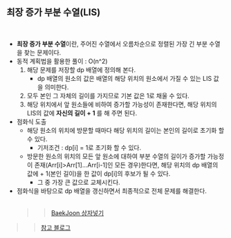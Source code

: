 ## 최장 증가 부분 수열(LIS)

<br>

- **최장 증가 부분 수열**이란, 주어진 수열에서 오름차순으로 정렬된 가장 긴 부분 수열을 찾는 문제이다.
- 동적 계획법을 활용한 풀이 : O(n^2)
  1. 해당 문제를 저장할 dp 배열에 정의해 본다.
     - dp 배열의 원소의 값은 배열의 해당 위치의 원소에서 가질 수 있는 LIS 값을 의미한다.
  2. 모두 본인 그 자체의 길이를 가지므로 기본 값은 1로 채울 수 있다.
  3. 해당 위치에서 앞 원소들에 비하여 증가할 가능성이 존재한다면, 해당 위치의 LIS의 값에 **자신의 길이 + 1** 를 해 주면 된다.
- 점화식 도출
  - 해당 원소의 위치에 방문할 때마다 해당 위치의 길이는 본인의 길이로 초기화 할 수 있다.
    - 기저조건 : dp[i] = 1로 초기화 할 수 있다.
  - 방문한 원소의 위치의 모든 앞 원소에 대하여 부분 수열의 길이가 증가할 가능정이 존재(Arr[i]>Arr[1]...Arr[i-1]인 모든 경우)한다면, 해당 위치의 dp 배열의 값에 + 1(본인 길이)을 한 값이 dp[i]의 후보가 될 수 있다.
    - 그 중 가장 큰 값으로 교체시킨다.
- 점화식을 바탕으로 dp 배열을 갱신하면서 최종적으로 전체 문제를 해결한다.
  <br><br>
  > > [BaekJoon 상자넣기](https://www.acmicpc.net/problem/1965)

> > [참고 블로그](https://sskl660.tistory.com/89)
